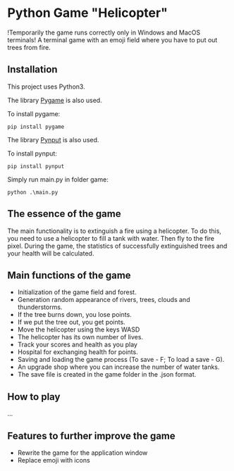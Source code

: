 # Python Game "Helicopter"
!Temporarily the game runs correctly only in Windows and MacOS terminals!
A terminal game with an emoji field where you have to put out trees from fire. 

## Installation

This project uses Python3. 

The library [Pygame](https://www.pygame.org) is also used.

To install pygame:
```
pip install pygame
```

The library [Pynput](https://pypi.org/project/pynput/) is also used.

To install pynput:
```
pip install pynput
```

Simply run main.py in folder game:
```
python .\main.py
```

## The essence of the game
The main functionality is to extinguish a fire using a helicopter. To do this, you need to use a helicopter to fill a tank with water. Then fly to the fire pixel. During the game, the statistics of successfully extinguished trees and your health will be calculated.

## Main functions of the game
- Initialization of the game field and forest.
- Generation random appearance of rivers, trees, clouds and thunderstorms.
- If the tree burns down, you lose points.
- If we put the tree out, you get points.
- Move the helicopter using the keys WASD
- The helicopter has its own number of lives.
- Track your scores and health as you play
- Hospital for exchanging health for points.
- Saving and loading the game process (To save - F; To load a save - G).
- An upgrade shop where you can increase the number of water tanks.
- The save file is created in the game folder in the .json format.

## How to play
...

## Features to further improve the game
- Rewrite the game for the application window
- Replace emoji with icons

